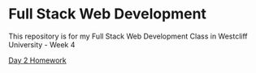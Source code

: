 # Full Stack Web Development

This repository is for my Full Stack Web Development Class in Westcliff University - Week 4

[Day 2 Homework](https://codesandbox.io/p/sandbox/wk-4-day-2-hmwk-qy9zg5)
